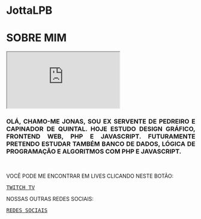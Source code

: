 # JottaLPB
<h1>SOBRE MIM</h1>

<!-- [![](https://s18955.pcdn.co/wp-content/uploads/2018/02/github.png)](https://github.com/user/repository/subscription) -->

<iframe id="inlineFrameExample"
    title="Inline Frame Example" name="body"
        src="https://gamercleanvic.github.io/JottaLPB/index.html#me">
</iframe>

<h3 align="justify">OLÁ, CHAMO-ME JONAS, SOU EX SERVENTE DE PEDREIRO E CAPINADOR DE QUINTAL. HOJE ESTUDO DESIGN GRÁFICO, FRONTEND WEB, PHP E JAVASCRIPT. FUTURAMENTE PRETENDO ESTUDAR TAMBÉM BANCO DE DADOS, LÓGICA DE PROGRAMAÇÃO E ALGORITMOS COM PHP E JAVASCRIPT.</h3><br />

<p>VOCÊ PODE ME ENCONTRAR EM LIVES CLICANDO NESTE BOTÃO: </p><pre><a href="https://twitch.tv/jottalpb" target="_blank">TWITCH TV</a></pre>

<p>NOSSAS OUTRAS REDES SOCIAIS: </p><pre><a href="https://jottalpb.blogspot.com/p/redes-sociais.html" target="_blank">REDES SOCIAIS</a></pre>
